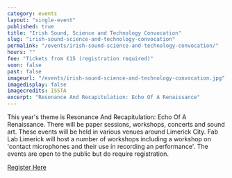 ```yaml
---
category: events
layout: "single-event"
published: true
title: "Irish Sound, Science and Technology Convocation"
slug: "irish-sound-science-and-technology-convocation"
permalink: "/events/irish-sound-science-and-technology-convocation/"
hours: ""
fee: "Tickets from €15 (registration required)"
soon: false
past: false
imageurl: "/events/irish-sound-science-and-technology-convocation.jpg"
imagedisplay: false
imagecredits: ISSTA
excerpt: "Resonance And Recapitulation: Echo Of A Renaissance"
---
```


This year's theme is Resonance And Recapitulation: Echo Of A Renaissance. There will be paper sessions, workshops, concerts and sound art. These events will be held in various venues around Limerick City. Fab Lab Limerick will host a number of workshops including a workshop on 'contact microphones and their use in recording an performance'. The events are open to the public but do require registration.

[Register Here](http://www.eventbrite.com/e/isstc-2015-resonance-and-recapitulation-echo-of-a-renaissance-tickets-17182166322?aff=es2)
